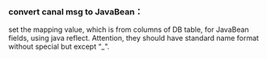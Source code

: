 ### convert canal msg to JavaBean：
set the mapping value, which is from columns of DB table, for JavaBean fields, using java reflect.
Attention, they should have standard name format without special but except “_".
